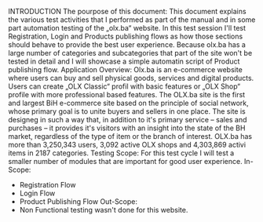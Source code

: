 INTRODUCTION
The pourpose of this document:
This document explains the various test activities that I performed as part of the manual and in some part automation testing of the „olx.ba“ website. In this test session I'll test Registration, Login and Products publishing flows as how those sections should behave to provide the best user experience. Because olx.ba has a large number of categories and subcategories that part of the site won't be tested in detail and I will showcase a simple automatin script of Product publishing flow. 
Application Overview:
Olx.ba is an e-commerce website where users can buy and sell physical goods, services and digital products. Users can create „OLX Classic“ profil with basic features or „OLX Shop“ profile with more professional based features. The OLX.ba site is the first and largest BiH e-commerce site based on the principle of social network, whose primary goal is to unite buyers and sellers in one place. The site is designeg in such a way that, in addition to it's primary service – sales and purchases – it provides it's visitors with an insight into the state of the BH market, regardless of the type of item or the branch of interest. OLX.ba has more than 3,250,343 users, 3,092 active OLX shops and 4,303,869 activi items in 2187 categories. 
Testing Scope:
For this test cycle I will test a smaller number of modules that are important for good user experience. 
In-Scope:
-	Registration Flow 
-	Login Flow
-	Product Publishing Flow
Out-Scope: 
-	Non Functional testing wasn't done for this website. 








